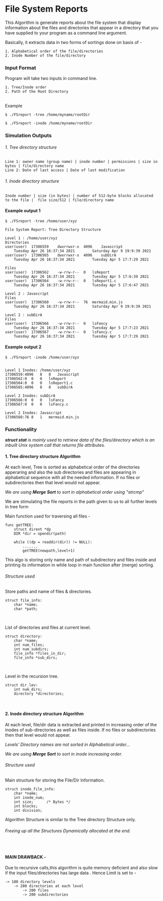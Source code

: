 
# File System Reports

This Algorithm is generate reports  about the file system that display information about the files and directories that appear in a directory that you have supplied to your program as a command line argument.

Basically, it extracts data in two forms of sortings done on basis of - 

    1. Alphabetical order of the file/directories
    2. Inode Number of the file/directory

### Input Format 

Program will take two inputs in command line.

    1. Tree/Inode order
    2. Path of the Root Directory 

<br>
Example

    $ ./FSreport -tree /home/myname/rootDir
    
    $ ./FSreport -inode /home/myname/rootDir

### Simulation Outputs 

###### 1. Tree directory structure
    Line 1: owner name (group name) | inode number | permissions | size in bytes | file/directory name
    Line 2: Date of last access | Date of last modification

###### 1. Inode directory structure
    Inode number | size (in bytes) | number of 512-byte blocks allocated to the file |  file size/512 | file/directory name
    
#### Example output 1

    $ ./FSreport -tree /home/user/xyz
    
    File System Report: Tree Directory Structure

    Level 1 : /home/user/xyz
    Directories
    user(user)	17306559	dwxrrwxr-x	4096	Javascript
        Tuesday Apr 26 16:37:34 2021		Saturday Apr 9 19:9:39 2021
    user(user)	17306565	dwxrrwxr-x	4096	subDirA
        Tuesday Apr 26 16:37:34 2021		Tuesday Apr 5 17:7:29 2021

    Files
    user(user)	17306562	-w-rrw-r--	0	lsReport
        Tuesday Apr 26 16:37:34 2021		Tuesday Apr 5 17:6:39 2021
    user(user)	17306564	-w-rrw-r--	0	lsReport1.c
        Tuesday Apr 26 16:37:34 2021		Tuesday Apr 5 17:6:47 2021

    Level 2 : Javascript
    Files
    user(user)	17306560	-w-rrw-r--	76	mermaid.min.js
        Tuesday Apr 26 16:37:34 2021		Saturday Apr 9 19:9:39 2021

    Level 2 : subDirA
    Files
    user(user)	17306566	-w-rrw-r--	0	lsFancy
        Tuesday Apr 26 16:37:34 2021		Tuesday Apr 5 17:7:23 2021
    user(user)	17306567	-w-rrw-r--	0	lsFancy.c
        Tuesday Apr 26 16:37:34 2021		Tuesday Apr 5 17:7:29 2021


#### Example output 2

    $ ./FSreport -inode /home/user/xyz
    
    
    Level 1 Inodes: /home/user/xyz
    17306559:4096	8	8	Javascript
    17306562:0	0	0	lsReport
    17306564:0	0	0	lsReport1.c
    17306565:4096	8	8	subDirA

    Level 2 Inodes: subDirA
    17306566:0	0	0	lsFancy
    17306567:0	0	0	lsFancy.c

    Level 2 Inodes: Javascript
    17306560:76	8	1	mermaid.min.js



### Functionality 

***struct stat** is mainly used to retrieve data of the files/directory which is an inbuilt Unix system call that returns file attributes.*


#### 1. Tree directory structure Algorithm

At each level, Tree is sorted as alphabetical order of the directories apperaring and also the sub directories and files are appearing in alphabetical sequence with all the needed information.
If no files or subdirectories then that level would not appear.
    
*We are using **Merge Sort** to sort in alphabetical order using "strcmp"*

We are stimulating the file reports in the path given to us to all further levels in tree form

Main function used for traversing all files -  

    func getTREE:
        struct dirent *dp
        DIR *dir = opendir(path)

        while ((dp = readdir(dir)) != NULL):
            .......
            getTREE(newpath,level+1)
           

This algo is storing only name and path of subdirectory and files inside and printing its information in while loop in main function after (merge) sorting.


###### Structure used

Store paths and name of files & directories.

    struct file_info:
        char *name;
        char *path;
<br>

List of directories and files at current level.

    struct directory:           
        char *name;
        int num_files;
        int num_subdirs;
        file_info *files_in_dir;
        file_info *sub_dirs;

<br>
        
Level in the recursion tree.

    struct dir_lev:             
        int num_dirs;
        directory *directories;

<br>

#### 2. Inode directory structure Algorithm

At each level, file/dir data is extracted and printed in increasing order of the inodes of sub-directories as well as files inside.
If no files or subdirectories then that level would not appear.

*Levels' Directory names are not sorted in Alphabetical order...*

*We are using **Merge Sort** to sort in inode increasing order.*


###### Structure used

Main structure for storing the File/Dir Information.

    struct inode_file_info:
        char *name;
        int inode_num;
        int size;      /* Bytes */
        int blocks;
        int division;


Algorithm Structure is similar to the Tree directory Structure only.

###### Freeing up all the Structures Dynamically allocated at the end.

<br>

#### MAIN DRAWBACK - 
Due to recursive calls,this algorithm is quite memory deficient and also slow if the input files/directories has large data .
Hence Limit is set to - 

    -> 100 directory levels
        -> 200 directories at each level
            -> 200 files 
            -> 200 subdirectories
